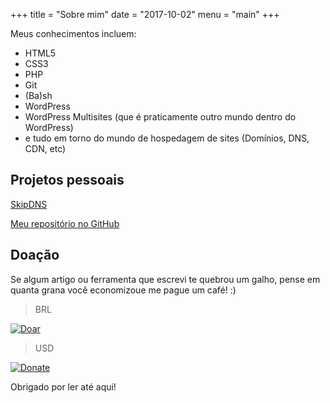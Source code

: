 +++
title = "Sobre mim"
date = "2017-10-02"
menu = "main"
+++

Meus conhecimentos incluem:

* HTML5
* CSS3
* PHP
* Git
* (Ba)sh
* WordPress
* WordPress Multisites (que é praticamente outro mundo dentro do WordPress)
* e tudo em torno do mundo de hospedagem de sites (Domínios, DNS, CDN, etc)

## Projetos pessoais

[SkipDNS](https://skipdns.link)

[Meu repositório no GitHub](https://github.com/renatofrota)

## Doação

Se algum artigo ou ferramenta que escrevi te quebrou um galho, pense em quanta grana você economizoue me pague um café! :)

> BRL

[![Doar](https://www.paypalobjects.com/pt_BR/i/btn/btn_donate_SM.gif)](https://www.paypal.com/cgi-bin/webscr?cmd=_s-xclick&hosted_button_id=9JMBDY5QA8X5A)

> USD

[![Donate](https://www.paypalobjects.com/en_US/i/btn/btn_donate_SM.gif)](https://www.paypal.com/cgi-bin/webscr?cmd=_s-xclick&hosted_button_id=R58RLRMM8YM6U)

Obrigado por ler até aqui!
